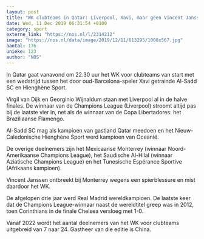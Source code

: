```yaml
---
layout: post
title: "WK clubteams in Qatar: Liverpool, Xavi, maar geen Vincent Janssen"
date: Wed, 11 Dec 2019 06:31:54 +0100
category: sport
externe_link: "https://nos.nl/l/2314212"
image: "https://nos.nl/data/image/2019/12/11/613295/1008x567.jpg"
aantal: 176
unieke: 123
author: "NOS"
---
```


<p>In Qatar gaat vanavond om 22.30 uur het WK voor clubteams van start met een wedstrijd tussen het door oud-Barcelona-speler Xavi getrainde Al-Sadd SC en Hienghène Sport.</p>
<p>Virgil van Dijk en Georginio Wijnaldum staan met Liverpool al in de halve finales. De winnaar van de Champions League (Liverpool) stroomt altijd pas bij de laatste vier in, net als de winnaar van de Copa Libertadores: het Braziliaanse Flamengo.</p>
<p>Al-Sadd SC mag als kampioen van gastland Qatar meedoen en het Nieuw-Caledonische Hienghène Sport werd kampioen van Oceanië.</p>
<p>De overige deelnemers zijn het Mexicaanse Monterrey (winnaar Noord-Amerikaanse Champions League), het Saudische Al-Hilal (winnaar Aziatische Champions League) en het Tunesische Espérance Sportive (Afrikaans kampioen).</p>
<p>Vincent Janssen ontbreekt bij Monterrey wegens een spierblessure en mist daardoor het WK.</p>
<p>De afgelopen drie jaar werd Real Madrid wereldkampioen. De laatste keer dat de Champions League-winnaar naast de wereldtitel greep was in 2012, toen Corinthians in de finale Chelsea versloeg met 1-0.</p>
<p>Vanaf 2022 wordt het aantal deelnemers van het WK voor clubteams uitgebreid van 7 naar 24. Gastheer van die editie is China.</p>

